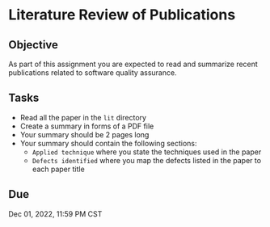 # Literature Review of Publications 

## Objective 

As part of this assignment you are expected to read and summarize recent publications related to software quality assurance. 

## Tasks 

- Read all the paper in the `lit` directory
- Create a summary in forms of a PDF file 
- Your summary should be 2 pages long 
- Your summary should contain the following sections:
  - `Applied technique` where you state the techniques used in the paper  
  - `Defects identified` where you map the defects listed in the paper to each paper title 

## Due 

Dec 01, 2022, 11:59 PM CST 